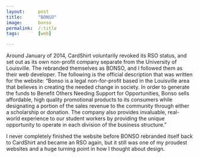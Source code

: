 ```yaml
---
layout:		post
title:		"BONSO"
image:		bonso
permalink:	/:title
tags:		[web]

---
```

Around January of 2014, CardShirt voluntarily revoked its RSO status, and set out as its own non-profit company separate from the University of Louisville. The rebranded themselves as BONSO, and I followed them as their web developer. The following is the official description that was written for the website: “Bonso is a legal non-for-profit based in the Louisville area that believes in creating the needed change in society. In order to generate the funds to Benefit Others Needing Support for Opportunities, Bonso sells affordable, high quality promotional products to its consumers while designating a portion of the sales revenue to the community through either a scholarship or donation. The company also provides invaluable, real-world experience to our student workers by providing the unique opportunity to operate in each division of the business structure.”
	
I never completely finished the website before BONSO rebranded itself back to CardShirt and became an RSO again, but it still was one of my proudest websites and a huge turning point in how I thought about design. 